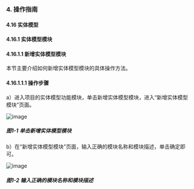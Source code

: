 ### 4. 操作指南

#### 4.16 实体模型

#### 4.16.1 实体模型模块

#### 4.16.1.1 新增实体模型模块

本节主要介绍如何新增实体模型模块的具体操作方法。

#### 4.16.1.1.1 操作步骤

a）进入项目的实体模型功能模块，单击新增实体模型模块，进入“新增实体模型模块”页面。

![image](https://user-images.githubusercontent.com/79617492/198547312-58bbab74-81ec-4835-bafa-e46fe2073398.png)

##### 图1-1 单击新增实体模型模块

b）在“新增实体模型模块”页面，输入正确的模块名称和模块描述，单击确定即可。

![image](https://user-images.githubusercontent.com/79617492/198547334-14852243-fcd8-4805-b21c-eef6d8a262cb.png)

##### 图1-2 输入正确的模块名称和模块描述
